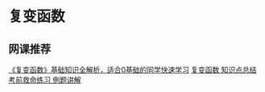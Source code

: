 # 复变函数

## 网课推荐

[《复变函数》基础知识全解析，适合0基础的同学快速学习](https://www.bilibili.com/video/BV1w54y1m7Wb/?spm_id_from=333.1387.favlist.content.click&vd_source=881366806fb2177a1100377dfbbca4c5)
[复变函数 知识点总结 考前救命练习 例题讲解](https://www.bilibili.com/video/BV1mT4y1F7Vu/?spm_id_from=333.1387.favlist.content.click&vd_source=881366806fb2177a1100377dfbbca4c5)
